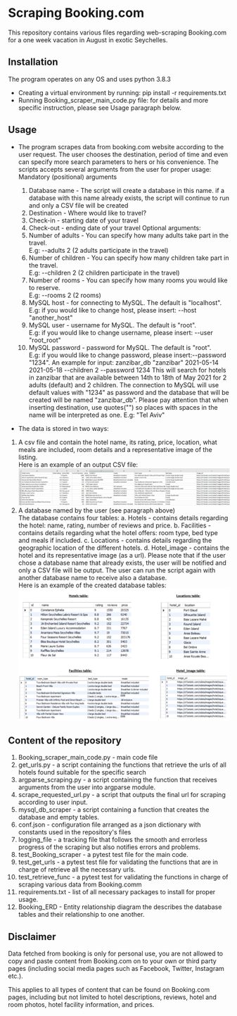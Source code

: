 # Scraping Booking.com
This repository contains various files regarding web-scraping Booking.com 
for a one week vacation in August in exotic Seychelles.

## Installation
The program operates on any OS and uses python 3.8.3
* Creating a virtual environment by running:
    pip install -r requirements.txt
* Running Booking_scraper_main_code.py file:
    for details and more specific instruction, please see Usage paragraph below.
      
     
## Usage
* The program scrapes data from booking.com website according to the user request.
The user chooses the destination, period of time and even can specify more search parameters to 
hers or his convenience. 
The scripts accepts several arguments from the user for proper usage:
    Mandatory (positional) arguments
    1. Database name - The script will create a database in this name. if a database 
    with this name already exists, the script will continue to run and only a CSV file will be created 
    2. Destination - Where would like to travel? 
    3. Check-in - starting date of your travel
    4. Check-out - ending date of your travel
    Optional arguments:
    5. Number of adults - You can specify how many adults take part in the travel.  
    E.g: --adults 2 (2 adults participate in the travel)
    6. Number of children - You can specify how many children take part in the travel.  
    E.g: --children 2 (2 children participate in the travel)
    7. Number of rooms - You can specify how many rooms you would like to reserve.  
    E.g: --rooms 2 (2 rooms)
    8. MySQL host - for connecting to MySQL. The default is "localhost".  
    E.g: if you would like to change host, please insert: --host "another_host" 
    9. MySQL user - username for MySQL. The default is "root".  
    E.g: if you would like to change username, please insert: --user "root_root" 
    10. MySQL password - password for MySQL. The default is "root".  
    E.g: if you would like to change password, please insert:--password "1234".
    An example for input: zanzibar_db "zanzibar" 2021-05-14 2021-05-18 --children 2 --password 1234
    This will search for hotels in zanzibar that are available between 14th to 18th of May 2021 for 2 adults (default)
    and 2 children. The connection to MySQL will use default values with "1234" as password and 
    the database that will be created will be named "zanzibar_db".
    Please pay attention that when inserting destination, use quotes("") so places with spaces in
    the name will be interpreted as one. E.g: "Tel Aviv"
      
* The data is stored in two ways:
 1. A csv file and contain the hotel name, its rating, price,
 location, what meals are included, room details and a representative image of the listing.  
 Here is an example of an output CSV file:
 ![](images//csv_snapshot.PNG)
  2. A database named by the user (see paragraph above)  
  The database contains four tables:
 a. Hotels - contains details regarding the hotel: name, rating, number of reviews and price.
 b. Facilities - contains details regarding what the hotel offers: room type, bed type and meals if included.
 c. Locations - contains details regarding the geographic location of the different hotels.
 d. Hotel_image - contains the hotel and its representative image (as a url).
 Please note that if the user chose a database name that already exists, the user will be notified
 and only a CSV file will be output. The user can run the script again with another database name 
 to receive also a database.  
 Here is an example of the created database tables:
 ![](images//DB_tables.PNG)
 
 ## Content of the repository
 1. Booking_scraper_main_code.py - main code file 
 2. get_urls.py - a script containing the functions that retrieve the urls of all hotels found suitable for the specific search
 3. argparse_scraping.py - a script containing the function that receives arguments from the user into argparse module.
 4. scrape_requested_url.py - a script that outputs the final url for scraping according to user input. 
 5. mysql_db_scraper - a script containing a function that creates the database and empty tables.
 6. conf.json - configuration file arranged as a json dictionary with constants used in the repository's files
 7. logging_file - a tracking file that follows the smooth and errorless progress of the scraping but also notifies errors and problems.
 8. test_Booking_scraper - a pytest test file for the main code.
 9. test_get_urls - a pytest test file for validating the functions that are in charge of retrieve all the necessary urls.
 10. test_retrieve_func - a pytest test for validating the functions in charge of scraping various data from Booking.comm
 11. requirements.txt - list of all necessary packages to install for proper usage.
 12. Booking_ERD - Entity relationship diagram the describes the database tables and their relationship to one another. 
 
## Disclaimer
Data fetched from booking is only for personal use, you are not
allowed to copy and paste content from Booking.com on to your own or third 
party pages (including social media pages such as Facebook, Twitter, Instagram etc.).

This applies to all types of content that can be found on Booking.com pages, 
including but not limited to hotel descriptions, reviews, hotel and room photos, 
hotel facility information, and prices.
